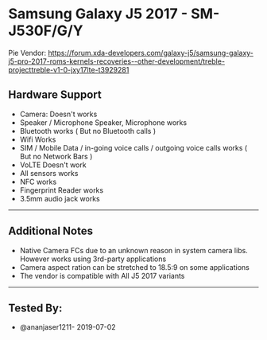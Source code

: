 # Samsung Galaxy J5 2017 - SM-J530F/G/Y
Pie Vendor:
https://forum.xda-developers.com/galaxy-j5/samsung-galaxy-j5-pro-2017-roms-kernels-recoveries--other-development/treble-projecttreble-v1-0-jxy17lte-t3929281
 ## Hardware Support
 * Camera: 
Doesn't works 
 * Speaker / Microphone
Speaker, Microphone works
 * Bluetooth
works ( But no Bluetooth calls )
 * Wifi
Works
 * SIM / Mobile Data / in-going voice calls / outgoing voice calls
works ( But no Network Bars )
 * VoLTE
Doesn't work
* All sensors
works
 * NFC
works
 * Fingerprint Reader
works
 * 3.5mm audio jack
works
 ***
## Additional Notes
* Native Camera FCs due to an unknown reason in system camera libs. However works using 3rd-party applications
* Camera aspect ration can be stretched to 18.5:9 on some applications
* The vendor is compatible with All J5 2017 variants
 ***

 ## Tested By:
* @ananjaser1211- 2019-07-02
